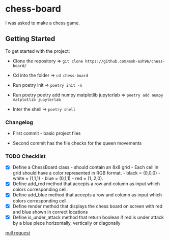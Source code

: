 # chess-board

I was asked to make a chess game.

## Getting Started

To get started with the project:

* Clone the repository =>  `git clone https://github.com/moh-ash96/chess-board/`

* Cd into the folder =>  `cd chess-board`

* Run poetry init =>  `poetry init -n`

* Run poetry poetry add numpy matplotlib jupyterlab => `poetry add numpy matplotlib jupyterlab`

* Inter the shell =>  `poetry shell`

### Changelog

* First commit - basic project files

* Second commit has the file checks for the queen movements

### TODO Checklist

- [x] Define a ChessBoard class - should contain an 8x8 grid - Each cell in grid should have a color represented in RGB format. - black = (0,0,0) - white = (1,1,1) - blue = (0,1,1) - red = (1,.2,0).
- [x] Define add_red method that accepts a row and column as input which colors corresponding cell.
- [x] Define add_blue method that accepts a row and column as input which colors corresponding cell.
- [x] Define render method that displays the chess board on screen with red and blue shown in correct locations
- [x] Define is_under_attack method that return boolean if red is under attack by a blue piece horizontally, vertically or diagonally

[pull request](https://github.com/moh-ash96/chess-board/pull/1)
